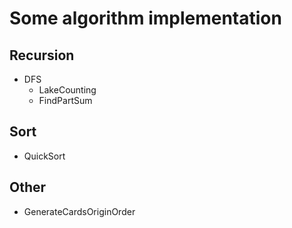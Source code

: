 # Some algorithm implementation

## Recursion
- DFS
  - LakeCounting
  - FindPartSum
## Sort 
- QuickSort
## Other
- GenerateCardsOriginOrder